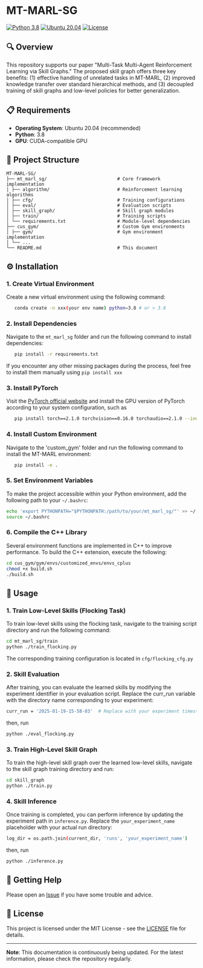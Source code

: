 # MT-MARL-SG
[![Python 3.8](https://img.shields.io/badge/python-3.8-blue.svg)](https://www.python.org/downloads/release/python-380/)
[![Ubuntu 20.04](https://img.shields.io/badge/ubuntu-20.04-orange.svg)](https://releases.ubuntu.com/20.04/)
[![License](https://img.shields.io/badge/license-MIT-green.svg)](LICENSE)

## 🔍 Overview
This repository supports our paper "Multi-Task Multi-Agent Reinforcement Learning via Skill Graphs." The proposed skill graph offers three key benefits: (1) effective handling of unrelated tasks in MT-MARL, (2) improved knowledge transfer over standard hierarchical methods, and (3) decoupled training of skill graphs and low-level policies for better generalization.

## 📋 Requirements
- **Operating System**: Ubuntu 20.04 (recommended)
- **Python**: 3.8
- **GPU**: CUDA-compatible GPU

## 📁 Project Structure
```
MT-MARL-SG/
├── mt_marl_sg/                          # Core framework implementation
│ ├── algorithm/                         # Reinforcement learning algorithms
│ ├── cfg/                               # Training configurations
│ ├── eval/                              # Evaluation scripts
│ ├── skill_graph/                       # Skill graph modules
│ ├── train/                             # Training scripts
│ └── requirements.txt                   # Module-level dependencies
├── cus_gym/                             # Custom Gym environments
│ ├── gym/                               # Gym environment implementation
│ └── ...
└── README.md                            # This document
```

## ⚙️ Installation
### 1. Create Virtual Environment
Create a new virtual environment using the following command:
```bash
   conda create -n xxx(your env name) python=3.8 # or > 3.8
```
### 2. Install Dependencies
Navigate to the `mt_marl_sg` folder and run the following command to install dependencies:
```bash
   pip install -r requirements.txt
```
If you encounter any other missing packages during the process, feel free to install them manually using ``pip install xxx``

### 3. Install PyTorch
Visit the [PyTorch official website](https://pytorch.org/get-started/previous-versions/) and install the GPU version of PyTorch according to your system configuration, such as
```bash
   pip install torch==2.1.0 torchvision==0.16.0 torchaudio==2.1.0 --index-url https://download.pytorch.org/whl/cu121
```
### 4. Install Custom Environment
Navigate to the 'custom_gym' folder and run the following command to install the MT-MARL environment:
```bash
   pip install -e .
```

### 5. Set Environment Variables
To make the project accessible within your Python environment, add the following path to your `~/.bashrc`:

```bash
echo 'export PYTHONPATH="$PYTHONPATH:/path/to/your/mt_marl_sg/"' >> ~/.bashrc
source ~/.bashrc
```

### 6. Compile the C++ Library
Several environment functions are implemented in C++ to improve performance. To build the C++ extension, execute the following:
```bash
cd cus_gym/gym/envs/customized_envs/envs_cplus
chmod +x build.sh
./build.sh
```


## 🚀 Usage
### 1. Train Low-Level Skills (Flocking Task)
To train low-level skills using the flocking task, navigate to the training script directory and run the following command:
```bash
cd mt_marl_sg/train
python ./train_flocking.py
```
The corresponding training configuration is located in `cfg/flocking_cfg.py`

### 2. Skill Evaluation
After training, you can evaluate the learned skills by modifying the experiment identifier in your evaluation script. Replace the curr_run variable with the directory name corresponding to your experiment:
```bash
curr_run = '2025-01-19-15-58-03'  # Replace with your experiment timestamp
```
then, run
```bash
python ./eval_flocking.py
```

### 3. Train High-Level Skill Graph
To train the high-level skill graph over the learned low-level skills, navigate to the skill graph training directory and run:
```bash
cd skill_graph
python ./train.py
```

### 4. Skill Inference
Once training is completed, you can perform inference by updating the experiment path in `inference.py`. Replace the `your_experiment_name` placeholder with your actual run directory:
```bash
log_dir = os.path.join(current_dir, 'runs', 'your_experiment_name')
```
then, run 
```bash
python ./inference.py
```

## 📝 Getting Help
Please open an [Issue](https://github.com/Guobin-Zhu/MT-MARL-SG/issues) if you have some trouble and advice.

## 📄 License

This project is licensed under the MIT License - see the [LICENSE](LICENSE) file for details.

---

**Note**: This documentation is continuously being updated. For the latest information, please check the repository regularly.
